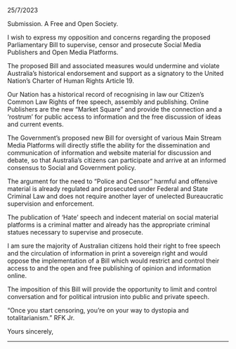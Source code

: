 25/7/2023

Submission. A Free and Open Society.

I wish to express my opposition and concerns regarding the proposed Parliamentary Bill to
supervise, censor and prosecute Social Media Publishers and Open Media Platforms.

The proposed Bill and associated measures would undermine and violate Australia’s historical
endorsement and support as a signatory to the United Nation’s Charter of Human Rights Article
19.

Our Nation has a historical record of recognising in law our Citizen’s Common Law Rights of free
speech, assembly and publishing. Online Publishers are the new “Market Square” and provide
the connection and a ‘rostrum’ for public access to information and the free discussion of ideas
and current events.

The Government’s proposed new Bill for oversight of various Main Stream Media Platforms will
directly stifle the ability for the dissemination and communication of information and website
material for discussion and debate, so that Australia’s citizens can participate and arrive at an
informed consensus to Social and Government policy.

The argument for the need to “Police and Censor” harmful and offensive material is already
regulated and prosecuted under Federal and State Criminal Law and does not require another
layer of unelected Bureaucratic supervision and enforcement.

The publication of ‘Hate’ speech and indecent material on social material platforms is a criminal
matter and already has the appropriate criminal statues necessary to supervise and prosecute.

I am sure the majority of Australian citizens hold their right to free speech and the circulation of
information in print a sovereign right and would oppose the implementation of a Bill which
would restrict and control their access to and the open and free publishing of opinion and
information online.

The imposition of this Bill will provide the opportunity to limit and control conversation and for
political intrusion into public and private speech.

“Once you start censoring, you’re on your way to dystopia and totalitarianism.” RFK Jr.

Yours sincerely,


-----


